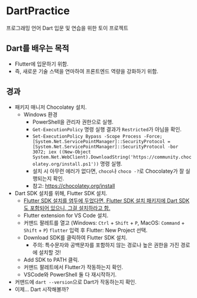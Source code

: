 # DartPractice
프로그래밍 언어 Dart 입문 및 연습을 위한 토이 프로젝트

## Dart를 배우는 목적
- Flutter에 입문하기 위함.
- 즉, 새로운 기술 스택을 연마하여 프론트엔드 역량을 강화하기 위함.

## 경과
- 패키지 매니저 Chocolatey 설치.
  - Windows 환경
    - PowerShell을 관리자 권한으로 실행.
    - `Get-ExecutionPolicy` 명령 실행 결과가 `Restricted`가 아님을 확인.
    - `Set-ExecutionPolicy Bypass -Scope Process -Force; [System.Net.ServicePointManager]::SecurityProtocol = [System.Net.ServicePointManager]::SecurityProtocol -bor 3072; iex ((New-Object System.Net.WebClient).DownloadString('https://community.chocolatey.org/install.ps1'))` 명령 실행.
    - 설치 시 아무런 에러가 없다면, `choco`나 `choco -?`로 Chocolatey가 잘 실행되는지 확인.
    - 참고: https://chocolatey.org/install
- Dart SDK 설치를 위해, Flutter SDK 설치.
  - [Flutter SDK 설치를 염두에 두었다면, Flutter SDK 설치 패키지에 Dart SDK도 포함되어 있으니, 그걸 설치하라고 함.](https://dart.dev/get-dart)
  - Flutter extension for VS Code 설치.
  - 커맨드 팔레트를 열고 (Windows: `Ctrl` + `Shift` + `P`, MacOS: `Command` + `Shift` + `P`) `flutter` 입력 후 Flutter: New Project 선택.
  - Download SDK를 클릭하여 Flutter SDK 설치.
    - 주의: 특수문자와 공백문자를 포함하지 않는 경로나 높은 권한을 가진 경로에 설치할 것!
  - Add SDK to PATH 클릭.
  - 커맨드 팔레트에서 Flutter가 작동하는지 확인.
  - VSCode와 PowerShell 둘 다 재시작하기.
- 커맨드에 `dart --version`으로 Dart가 작동하는지 확인.
- 이제... Dart 시작해볼까?
